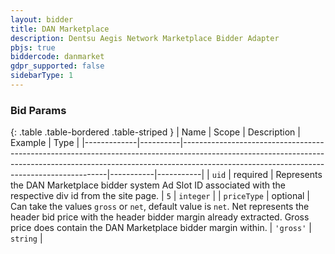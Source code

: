 ```yaml
---
layout: bidder
title: DAN Marketplace
description: Dentsu Aegis Network Marketplace Bidder Adapter
pbjs: true
biddercode: danmarket
gdpr_supported: false
sidebarType: 1
---
```



### Bid Params

{: .table .table-bordered .table-striped }
| Name        | Scope    | Description                                                                                                                                                                                                           | Example   | Type      |
|-------------|----------|-----------------------------------------------------------------------------------------------------------------------------------------------------------------------------------------------------------------------|-----------|-----------|
| `uid`       | required | Represents the DAN Marketplace bidder system Ad Slot ID associated with the respective div id from the site page.                                                                                                     | `5`       | `integer` |
| `priceType` | optional | Can take the values `gross` or `net`, default value is `net`. Net represents the header bid price with the header bidder margin already extracted. Gross price does contain the DAN Marketplace bidder margin within. | `'gross'` | `string`  |
